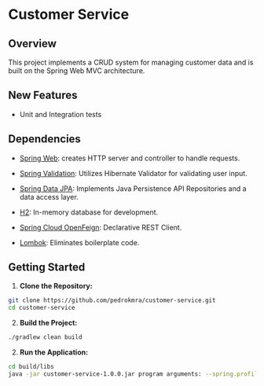 # Customer Service

## Overview
This project implements a CRUD system for managing customer data and is built on the Spring Web MVC architecture.

## New Features
* Unit and Integration tests

## Dependencies
* [Spring Web](https://docs.spring.io/spring-boot/docs/3.2.1/reference/htmlsingle/index.html#web): creates HTTP server and controller to handle requests.

* [Spring Validation](https://www.baeldung.com/spring-boot-bean-validation): Utilizes Hibernate Validator for validating user input.

* [Spring Data JPA](https://spring.io/projects/spring-data-jpa/): Implements Java Persistence API Repositories and a data access layer.

* [H2](https://www.h2database.com/html/main.html): In-memory database for development.

* [Spring Cloud OpenFeign](https://spring.io/projects/spring-cloud-openfeign/): Declarative REST Client.

* [Lombok](https://projectlombok.org/): Eliminates boilerplate code.

## Getting Started
1. **Clone the Repository:**
```bash
git clone https://github.com/pedrokmra/customer-service.git
cd customer-service
```

2. **Build the Project:**
```bash
./gradlew clean build
```

2. **Run the Application:**
```bash
cd build/libs
java -jar customer-service-1.0.0.jar program arguments: --spring.profiles.active=staging --server.port=8081
```